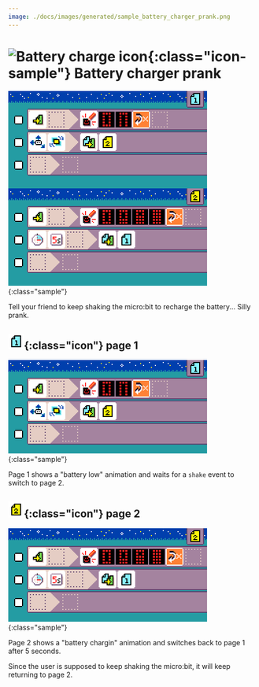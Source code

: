 ```yaml
---
image: ./docs/images/generated/sample_battery_charger_prank.png
---
```


# ![Battery charge icon](../images/generated/icon_sample_battery_charger_prank.png){:class="icon-sample"} Battery charger prank

![Battery charger prank MicroCode program](../images/generated/sample_battery_charger_prank.png){:class="sample"}

Tell your friend to keep shaking the micro:bit to
recharge the battery... Silly prank.

## ![page 1](../images/generated/icon_M1.png){:class="icon"} page 1

![clap lights page 1](../images/generated/sample_battery_charger_prank_page_1.png){:class="sample"}

Page 1 shows a "battery low" animation
and waits for a `shake` event to switch to page 2.

## ![page 2](../images/generated/icon_M2.png){:class="icon"} page 2

![clap lights page 1](../images/generated/sample_battery_charger_prank_page_2.png){:class="sample"}

Page 2 shows a "battery chargin" animation
and switches back to page 1 after 5 seconds.

Since the user is supposed to keep shaking
the micro:bit, it will keep returning to page 2.
